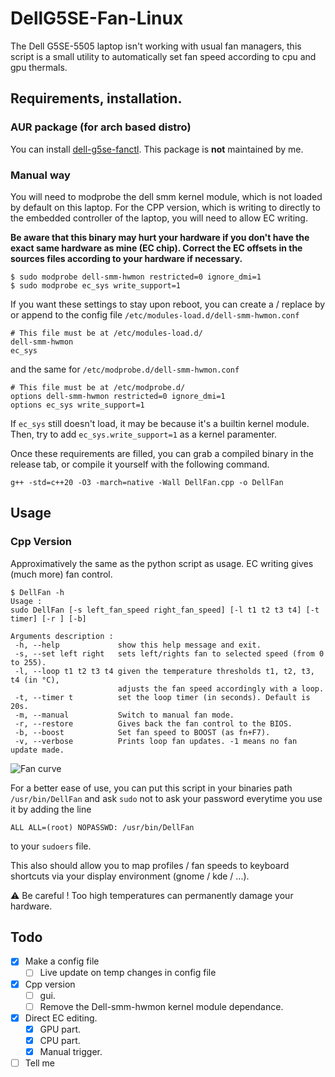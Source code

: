 # DellG5SE-Fan-Linux
The Dell G5SE-5505 laptop isn't working with usual fan managers, this script is a small utility to automatically set fan speed according to cpu and gpu thermals.
## Requirements, installation.
### AUR package (for arch based distro)
You can install [dell-g5se-fanctl](https://aur.archlinux.org/packages/dell-g5se-fanctl/). This package is **not** maintained by me.

### Manual way
You will need to modprobe the dell smm kernel module, which is not loaded by default on this laptop. For the CPP version, which is writing to directly to the embedded controller of the laptop, you will need to allow EC writing.

**Be aware that this binary may hurt your hardware if you don't have the exact same hardware as mine (EC chip). Correct the EC offsets in the sources files according to your hardware if necessary.**

```shell
$ sudo modprobe dell-smm-hwmon restricted=0 ignore_dmi=1
$ sudo modprobe ec_sys write_support=1 
```
If you want these settings to stay upon reboot, you can create a / replace by or append to the config file  `/etc/modules-load.d/dell-smm-hwmon.conf` 
```shell
# This file must be at /etc/modules-load.d/
dell-smm-hwmon
ec_sys
```
and the same for `/etc/modprobe.d/dell-smm-hwmon.conf` 
```shell
# This file must be at /etc/modprobe.d/
options dell-smm-hwmon restricted=0 ignore_dmi=1
options ec_sys write_support=1
```
If `ec_sys` still doesn't load, it may be because it's a builtin kernel module. Then, try to add `ec_sys.write_support=1` as a kernel paramenter.

Once these requirements are filled, you can grab a compiled binary in the release tab, or compile it yourself with the following command.
```shell
g++ -std=c++20 -O3 -march=native -Wall DellFan.cpp -o DellFan
```

## Usage

### Cpp Version
Approximatively the same as the python script as usage. EC writing gives (much more) fan control.
```shell
$ DellFan -h
Usage :
sudo DellFan [-s left_fan_speed right_fan_speed] [-l t1 t2 t3 t4] [-t timer] [-r ] [-b]

Arguments description :
 -h, --help             show this help message and exit.
 -s, --set left right   sets left/rights fan to selected speed (from 0 to 255).
 -l, --loop t1 t2 t3 t4 given the temperature thresholds t1, t2, t3, t4 (in °C),
                        adjusts the fan speed accordingly with a loop.
 -t, --timer t          set the loop timer (in seconds). Default is 20s.
 -m, --manual           Switch to manual fan mode.
 -r, --restore          Gives back the fan control to the BIOS.
 -b, --boost            Set fan speed to BOOST (as fn+F7).
 -v, --verbose          Prints loop fan updates. -1 means no fan update made.

```
![Fan curve](https://raw.githubusercontent.com/DavidLapous/DellG5SE-Fan-Linux/main/fan_curve.svg)

For a better ease of use, you can put this script in your binaries path `/usr/bin/DellFan` and ask `sudo` not to ask your password everytime you use it by adding the line
```
ALL ALL=(root) NOPASSWD: /usr/bin/DellFan
```
to your `sudoers` file.

This also should allow you to map profiles / fan speeds to keyboard shortcuts via your display environment (gnome / kde / ...).

:warning: Be careful ! Too high temperatures can permanently damage your hardware.



## Todo
- [x] Make a config file
  - [ ] Live update on temp changes in config file
- [x] Cpp version 
  - [ ] gui.
  - [ ] Remove the Dell-smm-hwmon kernel module dependance.
- [x] Direct EC editing.
  - [x] GPU part.
  - [x] CPU part.
  - [x] Manual trigger. 
- [ ] Tell me 
